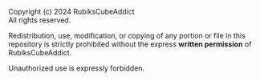 Copyright (c) 2024 RubiksCubeAddict  
All rights reserved.

Redistribution, use, modification, or copying of any portion or file in this repository is strictly prohibited without the express **written permission** of RubiksCubeAddict.

Unauthorized use is expressly forbidden.
